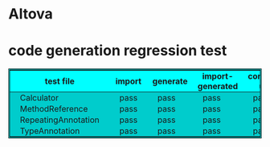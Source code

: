 # Altova

<?xml version="1.0" encoding="UTF-8"?>
<html xmlns="http://www.w3.org/1999/xhtml" xmlns:fn="http://www.w3.org/2005/xpath-functions" xmlns:fo="http://www.w3.org/1999/XSL/Format" xmlns:xs="http://www.w3.org/2001/XMLSchema">
	<head>
			<meta http-equiv="Content-Type" content="text/html; charset=UTF-8" />
		<style type="text/css">
				  table { background:#00FFFF; border:double black }
  				  th	{  padding: 1px 10px; }
				  td	{  padding: 1px 20px; background: #00CCCC; border: black }
				  td.pass {background: #00CCCC;border:single black }
				  td.fail {background: #FFCC66; border: single black }
				</style>
		<title>UModel code generation automation testing</title>
	</head>
	<body>
		<h1>code generation regression test</h1>
		<table xmlns="">
			<colgroup span="1">
				<thead>
					<tr>
						<th scope="col">test file</th>
						<th scope="col">import</th>
						<th scope="col">generate</th>
						<th scope="col">import-generated</th>
						<th scope="col">compare-ump</th>
						<th scope="col">compare-code</th>
					</tr>
				</thead>
				<tbody>
					<tr>
						<td>Calculator</td>
						<td class="pass"> pass </td>
						<td class="pass"> pass </td>
						<td class="pass"> pass </td>
						<td class="pass"> pass </td>
					</tr>
					<tr>
						<td>MethodReference</td>
						<td class="pass"> pass </td>
						<td class="pass"> pass </td>
						<td class="pass"> pass </td>
						<td class="pass"> pass </td>
					</tr>
					<tr>
						<td>RepeatingAnnotation</td>
						<td class="pass"> pass </td>
						<td class="pass"> pass </td>
						<td class="pass"> pass </td>
						<td class="pass"> pass </td>
					</tr>
					<tr>
						<td>TypeAnnotation</td>
						<td class="pass"> pass </td>
						<td class="pass"> pass </td>
						<td class="pass"> pass </td>
						<td class="pass"> pass </td>
					</tr>
				</tbody>
			</colgroup>
		</table>
	</body>
</html>
